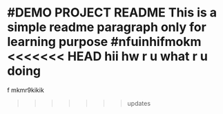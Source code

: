 #DEMO PROJECT README
 This is a simple readme paragraph
 only for learning purpose
#nfuinhifmokm
<<<<<<< HEAD
hii hw r u
what r u doing
=======
f mkmr9kikik
>>>>>>> updates

